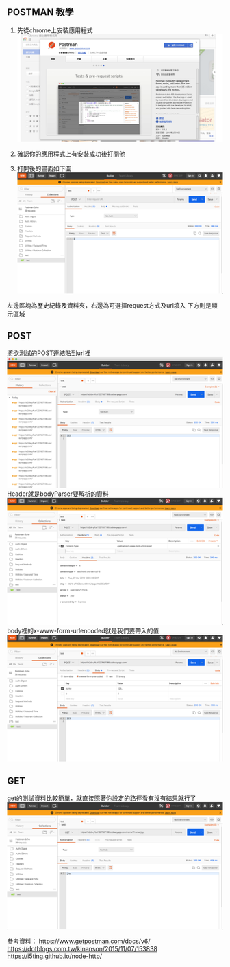 ## POSTMAN 教學

1. 先從chrome上安裝應用程式
![](https://github.com/ST2DE/wee1-homework-yf-ashu/blob/master/notebook/img/postman1.png?raw=true)

2. 確認你的應用程式上有安裝成功後打開他

3. 打開後的畫面如下圖
![](https://github.com/ST2DE/wee1-homework-yf-ashu/blob/master/notebook/img/postman2.png?raw=true)

左邊區塊為歷史紀錄及資料夾，右邊為可選擇request方式及url填入
下方則是顯示區域

## POST
將欲測試的POST連結貼到url裡
![](https://github.com/ST2DE/wee1-homework-yf-ashu/blob/master/notebook/img/postman3.png?raw=true)
Header就是bodyParser要解析的資料
![](https://github.com/ST2DE/wee1-homework-yf-ashu/blob/master/notebook/img/postman4.png?raw=true)
body裡的x-www-form-urlencoded就是我們要帶入的值
![](https://github.com/ST2DE/wee1-homework-yf-ashu/blob/master/notebook/img/postman5.png?raw=true)

## GET
get的測試資料比較簡單，就直接照著你設定的路徑看有沒有結果就行了
![](https://github.com/ST2DE/wee1-homework-yf-ashu/blob/master/notebook/img/postman6.png?raw=true)


參考資料：
https://www.getpostman.com/docs/v6/
https://dotblogs.com.tw/kinanson/2015/11/07/153838
https://i5ting.github.io/node-http/